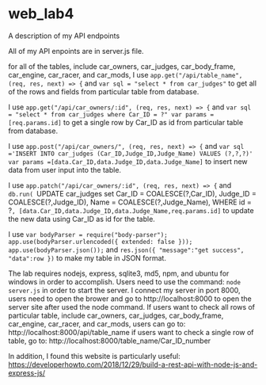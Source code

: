 # web_lab4
A description of my API endpoints

All of my API enpoints are in server.js file.

for all of the tables, include car_owners, car_judges, car_body_frame, car_engine, car_racer, and car_mods, I use
`app.get("/api/table_name", (req, res, next) => {`
and 
`var sql = "select * from car_judges"`
to get all of the rows and fields from particular table from database.

I use
`app.get("/api/car_owners/:id", (req, res, next) => {`
and
`var sql = "select * from car_judges where Car_ID = ?"
var params = [req.params.id]`
to get a single row by Car_ID as id from particular table from database.

I use
`app.post("/api/car_owners/", (req, res, next) => {`
and
`var sql ='INSERT INTO car_judges (Car_ID,Judge_ID,Judge_Name) VALUES (?,?,?)'
var params =[data.Car_ID,data.Judge_ID,data.Judge_Name]`
to insert new data from user input into the table.

I use
`app.patch("/api/car_owners/:id", (req, res, next) => {`
and
`db.run(
        `UPDATE car_judges set 
            Car_ID = COALESCE(?,Car_ID), 
            Judge_ID = COALESCE(?,Judge_ID), 
            Name = COALESCE(?,Judge_Name), 
            WHERE id = ?`,
        [data.Car_ID,data.Judge_ID,data.Judge_Name,req.params.id]`
to update the new data using Car_ID as id for the table.

I use
`var bodyParser = require("body-parser");
app.use(bodyParser.urlencoded({ extended: false }));
app.use(bodyParser.json());`
and
`res.json({
            "message":"get success",
            "data":row
        })`
to make my table in JSON format.

The lab requires nodejs, express, sqlite3, md5, npm, and ubuntu for windows in order to accomplish.
Users need to use the command:
`node server.js`
in order to start the server. I connect my server in port 8000, users need to open the brower and go to http://localhost:8000 to open the server site after used the node command.
If users want to check all rows of particular table, include car_owners, car_judges, car_body_frame, car_engine, car_racer, and car_mods, users can go to: http://localhost:8000/api/table_name
if users want to check a single row of table, go to: 
http://localhost:8000/table_name/Car_ID_number


In addition, I found this website is particularly useful:
https://developerhowto.com/2018/12/29/build-a-rest-api-with-node-js-and-express-js/
